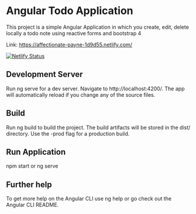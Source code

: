# Angular Todo Application

This project is a simple Angular Application in which you create, edit, delete locally a todo note using reactive forms and bootstrap 4

Link: https://affectionate-payne-1d9d55.netlify.com/

[![Netlify Status](https://api.netlify.com/api/v1/badges/26a57a91-833a-42b3-a60f-3c869397d3ef/deploy-status)](https://app.netlify.com/sites/affectionate-payne-1d9d55/deploys)

## Development Server

Run ng serve for a dev server. Navigate to http://localhost:4200/. The app will automatically reload if you change any of the source files.

## Build
Run ng build to build the project. The build artifacts will be stored in the dist/ directory. Use the -prod flag for a production build.

## Run Application

npm start or ng serve

## Further help
To get more help on the Angular CLI use ng help or go check out the Angular CLI README.




